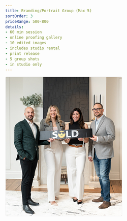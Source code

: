 ```yaml
---
title: Branding/Portrait Group (Max 5)
sortOrder: 3
priceRange: 500-800
details:
- 60 min session
- online proofing gallery
- 10 edited images 
- includes studio rental
- print release
- 5 group shots
- in studio only
---
```

![Branding Session](../../assets/brandingSession.png)
